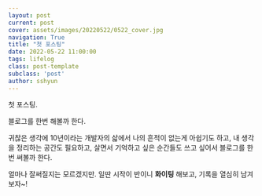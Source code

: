 ```yaml
---
layout: post
current: post
cover: assets/images/20220522/0522_cover.jpg
navigation: True
title: "첫 포스팅"
date: 2022-05-22 11:00:00
tags: lifelog
class: post-template
subclass: 'post'
author: sshyun
---
```


첫 포스팅.

블로그를 한번 해볼까 한다.

귀찮은 생각에 10년이라는 개발자의 삷에서 나의 흔적이 없는게 아쉽기도 하고,
내 생각을 정리하는 공간도 필요하고,
살면서 기억하고 싶은 순간들도 쓰고 싶어서 블로그를 한번 써볼까 한다.

얼마나 잘써질지는 모르겠지만. 일딴 시작이 반이니 **화이팅** 해보고, 기록을 열심히 남겨보자~!

